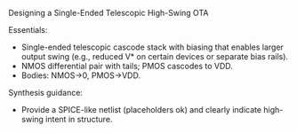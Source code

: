 Designing a Single-Ended Telescopic High-Swing OTA

Essentials:
- Single-ended telescopic cascode stack with biasing that enables larger output swing (e.g., reduced V* on certain devices or separate bias rails).
- NMOS differential pair with tails; PMOS cascodes to VDD.
- Bodies: NMOS→0, PMOS→VDD.

Synthesis guidance:
- Provide a SPICE-like netlist (placeholders ok) and clearly indicate high-swing intent in structure.

